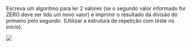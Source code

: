 Escreva um algoritmo para ler 2 valores (se o segundo valor
informado for ZERO deve ser lido um novo valor) e imprimir o
resultado da divisão do primeiro pelo segundo. (Utilizar a estrutura
de repetição com teste no início).

![](https://github.com/Yxav/proglogic/blob/apnp/exercicios-4/43/43.png)

